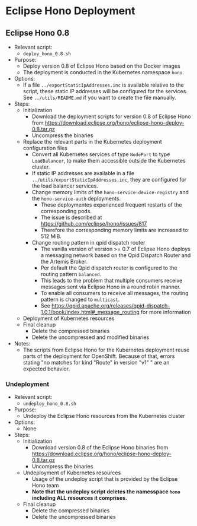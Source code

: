 <!--
******************************************************************************
Copyright (c) 2019 Bosch Software Innovations GmbH.
All rights reserved. This program and the accompanying materials
are made available under the terms of the Eclipse Public License v2.0
which accompanies this distribution, and is available at
https://www.eclipse.org/org/documents/epl-2.0/index.php
***************************************************************************** 
-->
# Eclipse Hono Deployment

## Eclipse Hono 0.8

* Relevant script:
  * `deploy_hono_0.8.sh`
* Purpose:
  * Deploy version 0.8 of Eclipse Hono based on the Docker images
  * The deployment is conducted in the Kubernetes namespace `hono`.
* Options:
  * If a file `../exportStaticIpAddresses.inc` is available relative to the script, these static IP addresses will be configured for the services. See `../utils/README.md` if you want to create the file manually.
* Steps:
  * Initialization
    * Download the deployment scripts for version 0.8 of Eclipse Hono from https://download.eclipse.org/hono/eclipse-hono-deploy-0.8.tar.gz
    * Uncompress the binaries
  * Replace the relevant parts in the Kubernetes deployment configuration files
    * Convert all Kubernetes services of type `NodePort` to type `LoadBalancer`, to make them accessible outside the Kubernetes cluster.
    * If static IP addresses are available in a file `../utils/exportStaticIpAddresses.inc`, they are configured for the load balancer services.
    * Change memory limits of the `hono-service-device-registry` and the `hono-service-auth` deployments.
      * These deploymentes experienced frequent restarts of the corresponding pods.
      * The issue is described at https://github.com/eclipse/hono/issues/817
      * Therefore the corresponding memory limits are increased to 512 MiB.
    * Change routing pattern in qpid dispatch router
      * The vanilla version of version >= 0.7 of Eclipse Hono deploys a messaging network based on the Qpid Dispatch Router and the Artemis Broker.
      * Per default the Qpid dispatch router is configured to the routing pattern `balanced`.
      * This leads to the problem that multiple consumers receive messages sent via Eclipse Hono in a round robin manner.
      * To enable all consumers to receive all messages, the routing pattern is changed to `multicast`.
      * See https://qpid.apache.org/releases/qpid-dispatch-1.0.1/book/index.html#_message_routing for more information
  * Deployment of Kubernetes resources
  * Final cleanup
    * Delete the compressed binaries
    * Delete the uncompressed and modified binaries  
* Notes:
  * The scripts from Eclipse Hono for the Kubernetes deployment reuse parts of the deployment for OpenShift. Because of that, errors stating "no matches for kind "Route" in version "v1" " are an expected behavior.



### Undeployment

* Relevant script:
  * `undeploy_hono_0.8.sh`
* Purpose:
  * Undeploy the Eclipse Hono resources from the Kubernetes cluster
* Options:
  * None
* Steps:
  * Initialization
    * Download version 0.8 of the Eclipse Hono binaries from https://download.eclipse.org/hono/eclipse-hono-deploy-0.8.tar.gz
    * Uncompress the binaries
  * Undeployment of Kubernetes resources
    * Usage of the undeploy script that is provided by the Eclipse Hono team
    * **Note that the undeploy script deletes the namesspace `hono` including ALL resources it comprises.**
  * Final cleanup
    * Delete the compressed binaries
    * Delete the uncompressed binaries
